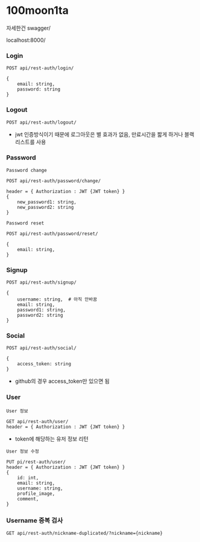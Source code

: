 # 100moon1ta

자세한건 swagger/

localhost:8000/

### Login

```
POST api/rest-auth/login/

{
    email: string,
    password: string
}
```

### Logout

```
POST api/rest-auth/logout/
```

- jwt 인증방식이기 때문에 로그아웃은 별 효과가 없음, 만료시간을 짧게 하거나 블랙리스트를 사용

### Password

```
Password change

POST api/rest-auth/password/change/

header = { Authorization : JWT {JWT token} }
{
    new_password1: string,
    new_password2: string
}
```

```
Password reset

POST api/rest-auth/password/reset/

{
    email: string,
}
```

### Signup

```
POST api/rest-auth/signup/

{
    username: string,  # 아직 안바꿈
    email: string,
    password1: string,
    password2: string
}

```

### Social

```
POST api/rest-auth/social/

{
    access_token: string
}
```

- github의 경우 access_token만 있으면 됨

### User

```
User 정보

GET api/rest-auth/user/
header = { Authorization : JWT {JWT token} }
```

- token에 해당하는 유저 정보 리턴

```
User 정보 수정

PUT pi/rest-auth/user/
header = { Authorization : JWT {JWT token} }
{
    id: int,
    email: string,
    username: string,
    profile_image,
    comment,
}
```

### Username 중복 검사

```
GET api/rest-auth/nickname-duplicated/?nickname={nickname}

```
